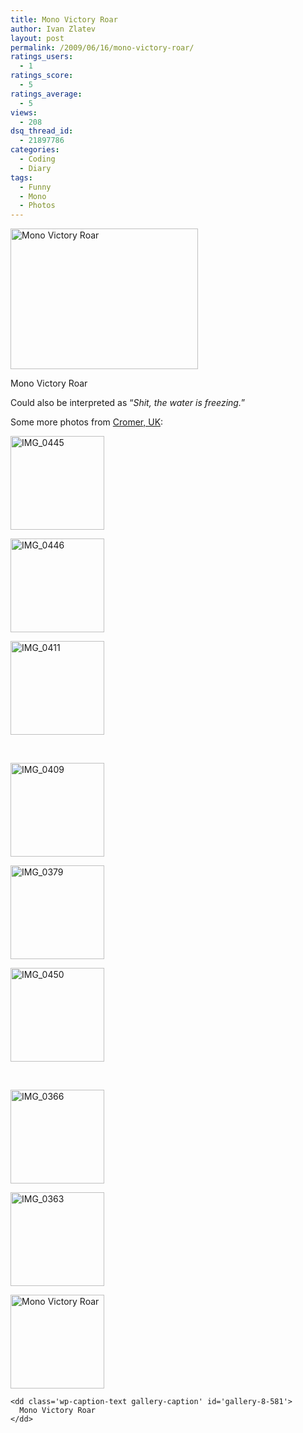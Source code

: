 ```yaml
---
title: Mono Victory Roar
author: Ivan Zlatev
layout: post
permalink: /2009/06/16/mono-victory-roar/
ratings_users:
  - 1
ratings_score:
  - 5
ratings_average:
  - 5
views:
  - 208
dsq_thread_id:
  - 21897786
categories:
  - Coding
  - Diary
tags:
  - Funny
  - Mono
  - Photos
---
```

<div id="attachment_581" style="width: 310px" class="wp-caption aligncenter">
  <a href="http://ivanz.com/wp-content/uploads/2009/06/IMG_0400.JPG"><img class="size-medium wp-image-581" title="Mono Victory Roar" src="http://ivanz.com/wp-content/uploads/2009/06/IMG_0400-300x225.jpg" alt="Mono Victory Roar" width="300" height="225" /></a>
  
  <p class="wp-caption-text">
    Mono Victory Roar
  </p>
</div>

Could also be interpreted as &#8220;*Shit, the water is freezing.*&#8221;

Some more photos from <a href="http://maps.google.com/maps?f=q&source=s_q&hl=en&geocode=&q=cromer&sll=53.762977,-0.353193&sspn=0.009767,0.027895&ie=UTF8&ll=52.200874,0.32959&spn=2.592531,7.141113&z=8" target="_blank">Cromer, UK</a>:

<div id='gallery-8' class='gallery galleryid-576 gallery-columns-3 gallery-size-thumbnail'>
  <dl class='gallery-item'>
    <dt class='gallery-icon landscape'>
      <a href='http://ivanz.com/wp-content/uploads/2009/06/IMG_0445.JPG'><img width="150" height="150" src="http://ivanz.com/wp-content/uploads/2009/06/IMG_0445-150x150.jpg" class="attachment-thumbnail" alt="IMG_0445" /></a>
    </dt>
  </dl>
  
  <dl class='gallery-item'>
    <dt class='gallery-icon landscape'>
      <a href='http://ivanz.com/wp-content/uploads/2009/06/IMG_0446.JPG'><img width="150" height="150" src="http://ivanz.com/wp-content/uploads/2009/06/IMG_0446-150x150.jpg" class="attachment-thumbnail" alt="IMG_0446" /></a>
    </dt>
  </dl>
  
  <dl class='gallery-item'>
    <dt class='gallery-icon landscape'>
      <a href='http://ivanz.com/wp-content/uploads/2009/06/IMG_0411.JPG'><img width="150" height="150" src="http://ivanz.com/wp-content/uploads/2009/06/IMG_0411-150x150.jpg" class="attachment-thumbnail" alt="IMG_0411" /></a>
    </dt>
  </dl>
  
  <br style="clear: both" />
  
  <dl class='gallery-item'>
    <dt class='gallery-icon landscape'>
      <a href='http://ivanz.com/wp-content/uploads/2009/06/IMG_0409.JPG'><img width="150" height="150" src="http://ivanz.com/wp-content/uploads/2009/06/IMG_0409-150x150.jpg" class="attachment-thumbnail" alt="IMG_0409" /></a>
    </dt>
  </dl>
  
  <dl class='gallery-item'>
    <dt class='gallery-icon landscape'>
      <a href='http://ivanz.com/wp-content/uploads/2009/06/IMG_0379.JPG'><img width="150" height="150" src="http://ivanz.com/wp-content/uploads/2009/06/IMG_0379-150x150.jpg" class="attachment-thumbnail" alt="IMG_0379" /></a>
    </dt>
  </dl>
  
  <dl class='gallery-item'>
    <dt class='gallery-icon landscape'>
      <a href='http://ivanz.com/wp-content/uploads/2009/06/IMG_0450.JPG'><img width="150" height="150" src="http://ivanz.com/wp-content/uploads/2009/06/IMG_0450-150x150.jpg" class="attachment-thumbnail" alt="IMG_0450" /></a>
    </dt>
  </dl>
  
  <br style="clear: both" />
  
  <dl class='gallery-item'>
    <dt class='gallery-icon landscape'>
      <a href='http://ivanz.com/wp-content/uploads/2009/06/IMG_0366.JPG'><img width="150" height="150" src="http://ivanz.com/wp-content/uploads/2009/06/IMG_0366-150x150.jpg" class="attachment-thumbnail" alt="IMG_0366" /></a>
    </dt>
  </dl>
  
  <dl class='gallery-item'>
    <dt class='gallery-icon landscape'>
      <a href='http://ivanz.com/wp-content/uploads/2009/06/IMG_0363.JPG'><img width="150" height="150" src="http://ivanz.com/wp-content/uploads/2009/06/IMG_0363-150x150.jpg" class="attachment-thumbnail" alt="IMG_0363" /></a>
    </dt>
  </dl>
  
  <dl class='gallery-item'>
    <dt class='gallery-icon landscape'>
      <a href='http://ivanz.com/wp-content/uploads/2009/06/IMG_0400.JPG'><img width="150" height="150" src="http://ivanz.com/wp-content/uploads/2009/06/IMG_0400-150x150.jpg" class="attachment-thumbnail" alt="Mono Victory Roar" aria-describedby="gallery-8-581" /></a>
    </dt>
    
    <dd class='wp-caption-text gallery-caption' id='gallery-8-581'>
      Mono Victory Roar
    </dd>
  </dl>
  
  <br style="clear: both" />
</div>